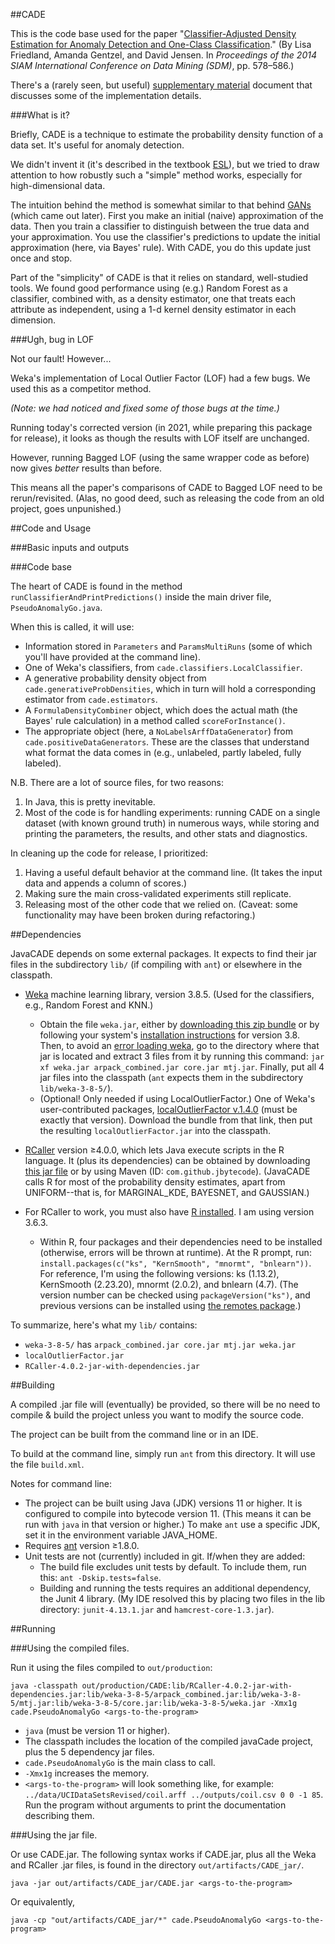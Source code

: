 ##CADE

This is the code base used for the paper "[Classifier-Adjusted Density Estimation for Anomaly Detection and One-Class Classification](http://dx.doi.org/10.1137/1.9781611973440.67)." (By Lisa Friedland, Amanda Gentzel, and David Jensen. In <i>Proceedings of the 2014 SIAM International Conference on Data Mining (SDM)</i>, pp. 578&ndash;586.)

There's a (rarely seen, but useful) [supplementary material](https://lfriedl.github.io/pubs/SDM2014-supp.pdf) document that discusses some of the implementation details. 

###What is it?

Briefly, CADE is a technique to estimate the probability density function of a data set. It's useful for anomaly detection.

We didn't invent it (it's described in the textbook [ESL](https://hastie.su.domains/ElemStatLearn)), but we tried to draw attention to how robustly such a "simple" method works, especially for high-dimensional data.

The intuition behind the method is somewhat similar to that behind [GANs](https://en.wikipedia.org/wiki/Generative_adversarial_network) (which came out later). First 
you make an initial (naive) approximation of the data. Then you train a classifier to distinguish between the true data and your approximation. 
You use the classifier's predictions to update the initial approximation (here, via Bayes' rule). With CADE, you do this update just once and stop.

Part of the "simplicity" of CADE is that it relies on standard, well-studied tools. 
We found good performance using (e.g.) Random Forest as a classifier, combined with, as a density estimator, one that treats each attribute as independent, 
using a 1-d kernel density estimator in each dimension.

###Ugh, bug in LOF

Not our fault! However... 

Weka's implementation of Local Outlier Factor (LOF) had a few bugs. We used this as a competitor method.

_(Note: we had noticed and fixed some of those bugs at the time.)_

Running today's corrected version (in 2021, while preparing this package for release), it looks as though the results with LOF itself are unchanged.

However, running Bagged LOF (using the same wrapper code as before) now gives _better_ results than before.

This means all the paper's comparisons of CADE to Bagged LOF need to be rerun/revisited. 
(Alas, no good deed, such as releasing the code from an old project, goes unpunished.)

##Code and Usage

###Basic inputs and outputs

###Code base

The heart of CADE is found in the method `runClassifierAndPrintPredictions()` inside the main driver file, `PseudoAnomalyGo.java`.

When this is called, it will use: 

* Information stored in `Parameters` and `ParamsMultiRuns` (some of which you'll have provided at the command line).
* One of Weka's classifiers, from `cade.classifiers.LocalClassifier`.
* A generative probability density object from `cade.generativeProbDensities`, which in turn will hold a corresponding estimator from `cade.estimators`. 
* A `FormulaDensityCombiner` object, which does the actual math (the Bayes' rule calculation) in a method called `scoreForInstance()`. 
* The appropriate object (here, a `NoLabelsArffDataGenerator`) from `cade.positiveDataGenerators`. These are the classes that understand what format the data comes in (e.g., unlabeled, partly labeled, fully labeled).

N.B.
There are a lot of source files, for two reasons:
1. In Java, this is pretty inevitable.
2. Most of the code is for handling experiments: running CADE on a single dataset (with known ground truth) in numerous ways, while storing and printing the parameters, the results, and other stats and diagnostics.

In cleaning up the code for release, I prioritized:
1. Having a useful default behavior at the command line. (It takes the input data and appends a column of scores.)
2. Making sure the main cross-validated experiments still replicate.
3. Releasing most of the other code that we relied on. (Caveat: some functionality may have been broken during refactoring.)

##Dependencies

JavaCADE depends on some external packages. It expects to find their jar files in the subdirectory `lib/` (if compiling with `ant`) or elsewhere in the classpath.

* [Weka](https://waikato.github.io/weka-wiki/) machine learning library, version 3.8.5. (Used for the classifiers, e.g., Random Forest and KNN.) 
    * Obtain the file `weka.jar`, either by [downloading this zip bundle](https://sourceforge.net/projects/weka/files/weka-3-8/3.8.5/weka-3-8-5.zip/) or by following your system's [installation instructions](https://waikato.github.io/weka-wiki/downloading_weka/) for version 3.8.
      Then, to avoid an [error loading weka](https://stackoverflow.com/questions/42178995/weka-linear-regression-classnotfoundexception),
      go to the directory where that jar is located and extract 3 files from it by running this command: 
      `jar xf weka.jar arpack_combined.jar core.jar mtj.jar`. 
      Finally, put all 4 jar files into the classpath (`ant` expects them in the subdirectory `lib/weka-3-8-5/`).
    * (Optional! Only needed if using LocalOutlierFactor.) One of Weka's user-contributed packages, [localOutlierFactor v.1.4.0](https://weka.sourceforge.io/packageMetaData/localOutlierFactor/1.0.4.html) (must be exactly that version). Download the bundle from that link, then put the resulting `localOutlierFactor.jar` into the classpath.   
* [RCaller](https://github.com/jbytecode/rcaller) version ≥4.0.0, which lets Java execute scripts in the R language. It (plus its dependencies) can be obtained by downloading [this jar file](https://github.com/jbytecode/rcaller/releases/download/RCaller-4.0.2/RCaller-4.0.2-jar-with-dependencies.jar) or by using Maven (ID: `com.github.jbytecode`). (JavaCADE calls R for most of the probability density estimates, apart from UNIFORM--that is, for MARGINAL_KDE, BAYESNET, and GAUSSIAN.)


* For RCaller to work, you must also have [R installed](https://www.r-project.org/). I am using version 3.6.3.  
  * Within R, four packages and their dependencies need to be installed (otherwise, errors will be thrown at runtime). 
  At the R prompt, run: `install.packages(c("ks", "KernSmooth", "mnormt", "bnlearn"))`. For reference, I'm using the following versions: ks (1.13.2), KernSmooth (2.23.20), mnormt (2.0.2), and bnlearn (4.7). (The version number can be checked using `packageVersion("ks")`, and previous versions can be installed using [the remotes package](https://stackoverflow.com/a/29840882/).)

To summarize, here's what my `lib/` contains:
* `weka-3-8-5/` has `arpack_combined.jar core.jar mtj.jar weka.jar`
* `localOutlierFactor.jar`
* `RCaller-4.0.2-jar-with-dependencies.jar`

##Building

A compiled .jar file will (eventually) be provided, so there will be no need to compile & build the project unless you want to modify the source code. 

The project can be built from the command line or in an IDE.

To build at the command line, simply run `ant` from this directory. It will use the file `build.xml`.

Notes for command line:

* The project can be built using Java (JDK) versions 11 or higher. It is configured to compile into bytecode version 11. (This means it can be run with `java` in that version or higher.) 
To make `ant` use a specific JDK, set it in the environment variable JAVA_HOME.
* Requires [ant](http://ant.apache.org/) version ≥1.8.0.  
* Unit tests are not (currently) included in git. If/when they are added:
  * The build file excludes unit tests by default. To include them, run this:
`ant -Dskip.tests=false`. 
  * Building and running the tests requires an additional dependency, the Junit 4 library. (My IDE resolved this by placing two files in the lib directory: `junit-4.13.1.jar` and `hamcrest-core-1.3.jar`).


##Running

###Using the compiled files.

Run it using the files compiled to `out/production`:

`java -classpath out/production/CADE:lib/RCaller-4.0.2-jar-with-dependencies.jar:lib/weka-3-8-5/arpack_combined.jar:lib/weka-3-8-5/mtj.jar:lib/weka-3-8-5/core.jar:lib/weka-3-8-5/weka.jar -Xmx1g cade.PseudoAnomalyGo <args-to-the-program>`
* `java` (must be version 11 or higher).
* The classpath includes the location of the compiled javaCade project, plus the 5 dependency jar files.
* `cade.PseudoAnomalyGo` is the main class to call.
* `-Xmx1g` increases the memory.
* `<args-to-the-program>` will look something like, for example:
  `../data/UCIDataSetsRevised/coil.arff ../outputs/coil.csv 0 0 -1 85`.
  Run the program without arguments to print the documentation describing them.


###Using the jar file.

Or use CADE.jar. The following syntax works if CADE.jar, plus all 
the Weka and RCaller .jar files, is found in the directory `out/artifacts/CADE_jar/`.

`java -jar out/artifacts/CADE_jar/CADE.jar <args-to-the-program>` 

Or equivalently,

`java -cp "out/artifacts/CADE_jar/*" cade.PseudoAnomalyGo <args-to-the-program>` 

